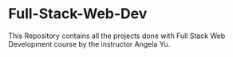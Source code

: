 # Full-Stack-Web-Dev

This Repository contains all the projects done with Full Stack Web Development course by the instructor Angela Yu.
